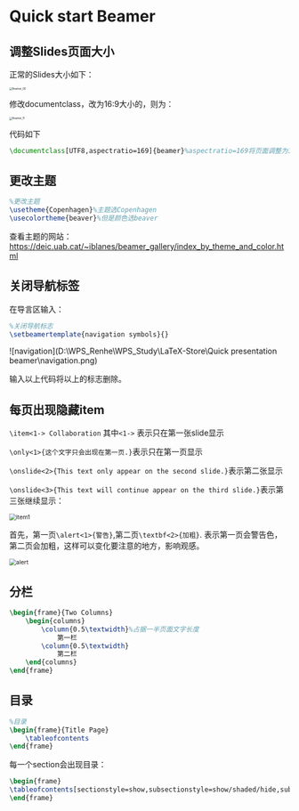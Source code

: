 # Quick start Beamer

## 调整Slides页面大小

正常的Slides大小如下：

<img src="D:\WPS_Renhe\WPS_Study\LaTeX-Store\Quick presentation beamer\Beamer_00.png" alt="Beamer_00" style="zoom: 33%;" />

修改documentclass，改为16:9大小的，则为：

<img src="D:\WPS_Renhe\WPS_Study\LaTeX-Store\Quick presentation beamer\Beamer_11.png" alt="Beamer_11" style="zoom:33%;" />

代码如下

```tex
\documentclass[UTF8,aspectratio=169]{beamer}%aspectratio=169将页面调整为16:9
```

## 更改主题

```tex
%更改主题
\usetheme{Copenhagen}%主题选Copenhagen
\usecolortheme{beaver}%但是颜色选beaver
```

查看主题的网站：https://deic.uab.cat/~iblanes/beamer_gallery/index_by_theme_and_color.html

## 关闭导航标签

在导言区输入：

```tex
%关闭导航标志
\setbeamertemplate{navigation symbols}{}
```

![navigation](D:\WPS_Renhe\WPS_Study\LaTeX-Store\Quick presentation beamer\navigation.png)

输入以上代码将以上的标志删除。

## 每页出现隐藏item

`\item<1-> Collaboration` 其中`<1->` 表示只在第一张slide显示

`\only<1>{这个文字只会出现在第一页.}`表示只在第一页显示

`\onslide<2>{This text only appear on the second slide.}`表示第二张显示

 `\onslide<3>{This text will continue appear on the third slide.}`表示第三张继续显示：

<img src="D:\WPS_Renhe\WPS_Study\LaTeX-Store\Quick presentation beamer\item1.png" alt="item1" style="zoom:75%;" />

首先，第一页`\alert<1>{警告}`,第二页`\textbf<2>{加粗}`. 表示第一页会警告色，第二页会加粗，这样可以变化要注意的地方，影响观感。

<img src="D:\WPS_Renhe\WPS_Study\LaTeX-Store\Quick presentation beamer\alert.png" alt="alert" style="zoom:75%;" />

## 分栏

```tex
\begin{frame}{Two Columns}
    \begin{columns}
        \column{0.5\textwidth}%占据一半页面文字长度
            第一栏
        \column{0.5\textwidth}
            第二栏
    \end{columns}
\end{frame}
```

## 目录

```tex
%目录
\begin{frame}{Title Page}
    \tableofcontents
\end{frame}
```

每一个section会出现目录：

```tex
\begin{frame}
\tableofcontents[sectionstyle=show,subsectionstyle=show/shaded/hide,subsubsectionstyle=show/shaded/hide]
\end{frame}
```

